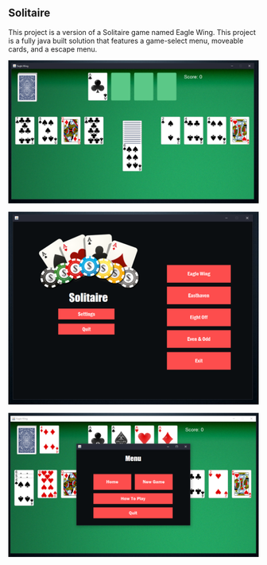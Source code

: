 <!-- ABOUT THE PROJECT -->
## Solitaire
This project is a version of a Solitaire game named Eagle Wing. This project is a fully java built solution that features a game-select menu, moveable cards, and a escape menu.


![Game](/images/2.PNG)

![Menu](/images/1.PNG)

![Escape-Menu](/images/5.PNG)
